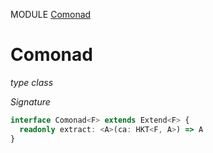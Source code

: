 MODULE [Comonad](https://github.com/gcanti/fp-ts/blob/master/src/Comonad.ts)

# Comonad

_type class_

_Signature_

```ts
interface Comonad<F> extends Extend<F> {
  readonly extract: <A>(ca: HKT<F, A>) => A
}
```
